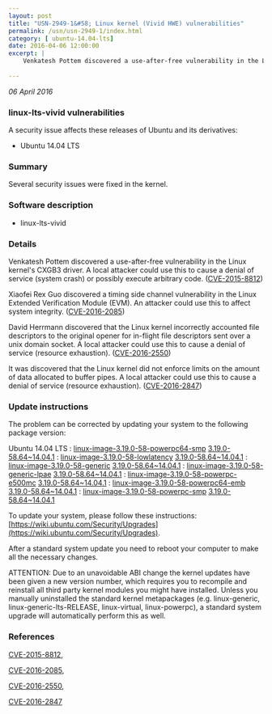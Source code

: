 ```yaml
---
layout: post
title: "USN-2949-1&#58; Linux kernel (Vivid HWE) vulnerabilities"
permalink: /usn/usn-2949-1/index.html
category: [ ubuntu-14.04-lts]
date: 2016-04-06 12:00:00
excerpt: |
    Venkatesh Pottem discovered a use-after-free vulnerability in the Linux kernel&#39;s CXGB3 driver. A local attacker could use this to cause a denial of service (system crash) or possibly execute arbitrary code. ([CVE-2015-8812](http://people.ubuntu.com/~ubuntu-security/cve/CVE-2015-8812))
    
--- 
```

 
 

*06 April 2016*

### linux-lts-vivid vulnerabilities

A security issue affects these releases of Ubuntu and its derivatives:

* Ubuntu 14.04 LTS

### Summary

Several security issues were fixed in the kernel. 

### Software description

* linux-lts-vivid 

### Details

Venkatesh Pottem discovered a use-after-free vulnerability in the Linux kernel&#39;s CXGB3 driver. A local attacker could use this to cause a denial of service (system crash) or possibly execute arbitrary code. ([CVE-2015-8812](http://people.ubuntu.com/~ubuntu-security/cve/CVE-2015-8812))

Xiaofei Rex Guo discovered a timing side channel vulnerability in the Linux Extended Verification Module (EVM). An attacker could use this to affect system integrity. ([CVE-2016-2085](http://people.ubuntu.com/~ubuntu-security/cve/CVE-2016-2085))

David Herrmann discovered that the Linux kernel incorrectly accounted file descriptors to the original opener for in-flight file descriptors sent over a unix domain socket. A local attacker could use this to cause a denial of service (resource exhaustion). ([CVE-2016-2550](http://people.ubuntu.com/~ubuntu-security/cve/CVE-2016-2550))

It was discovered that the Linux kernel did not enforce limits on the amount of data allocated to buffer pipes. A local attacker could use this to cause a denial of service (resource exhaustion). ([CVE-2016-2847](http://people.ubuntu.com/~ubuntu-security/cve/CVE-2016-2847)) 

### Update instructions

The problem can be corrected by updating your system to the following package version:

Ubuntu 14.04 LTS
 : [linux-image-3.19.0-58-powerpc64-smp](https://launchpad.net/ubuntu/+source/linux-lts-vivid) <span> [3.19.0-58.64~14.04.1](https://launchpad.net/ubuntu/+source/linux-lts-vivid/3.19.0-58.64~14.04.1) </span> 
 : [linux-image-3.19.0-58-lowlatency](https://launchpad.net/ubuntu/+source/linux-lts-vivid) <span> [3.19.0-58.64~14.04.1](https://launchpad.net/ubuntu/+source/linux-lts-vivid/3.19.0-58.64~14.04.1) </span> 
 : [linux-image-3.19.0-58-generic](https://launchpad.net/ubuntu/+source/linux-lts-vivid) <span> [3.19.0-58.64~14.04.1](https://launchpad.net/ubuntu/+source/linux-lts-vivid/3.19.0-58.64~14.04.1) </span> 
 : [linux-image-3.19.0-58-generic-lpae](https://launchpad.net/ubuntu/+source/linux-lts-vivid) <span> [3.19.0-58.64~14.04.1](https://launchpad.net/ubuntu/+source/linux-lts-vivid/3.19.0-58.64~14.04.1) </span> 
 : [linux-image-3.19.0-58-powerpc-e500mc](https://launchpad.net/ubuntu/+source/linux-lts-vivid) <span> [3.19.0-58.64~14.04.1](https://launchpad.net/ubuntu/+source/linux-lts-vivid/3.19.0-58.64~14.04.1) </span> 
 : [linux-image-3.19.0-58-powerpc64-emb](https://launchpad.net/ubuntu/+source/linux-lts-vivid) <span> [3.19.0-58.64~14.04.1](https://launchpad.net/ubuntu/+source/linux-lts-vivid/3.19.0-58.64~14.04.1) </span> 
 : [linux-image-3.19.0-58-powerpc-smp](https://launchpad.net/ubuntu/+source/linux-lts-vivid) <span> [3.19.0-58.64~14.04.1](https://launchpad.net/ubuntu/+source/linux-lts-vivid/3.19.0-58.64~14.04.1) </span> 

To update your system, please follow these instructions: [https://wiki.ubuntu.com/Security/Upgrades](https://wiki.ubuntu.com/Security/Upgrades).

After a standard system update you need to reboot your computer to make all the necessary changes.

ATTENTION: Due to an unavoidable ABI change the kernel updates have been given a new version number, which requires you to recompile and reinstall all third party kernel modules you might have installed. Unless you manually uninstalled the standard kernel metapackages (e.g. linux-generic, linux-generic-lts-RELEASE, linux-virtual, linux-powerpc), a standard system upgrade will automatically perform this as well. 

### References

 
 [CVE-2015-8812](http://people.ubuntu.com/~ubuntu-security/cve/CVE-2015-8812), 

 [CVE-2016-2085](http://people.ubuntu.com/~ubuntu-security/cve/CVE-2016-2085), 

 [CVE-2016-2550](http://people.ubuntu.com/~ubuntu-security/cve/CVE-2016-2550), 

 [CVE-2016-2847](http://people.ubuntu.com/~ubuntu-security/cve/CVE-2016-2847)
 

